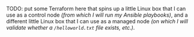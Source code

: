 TODO:  put some Terraform here that spins up a little Linux box that I can use as a control node _(from which I will run my Ansible playbooks)_, and a different little Linux box that I can use as a managed node _(on which I will validate whether a `/helloworld.txt` file exists, etc.)_.